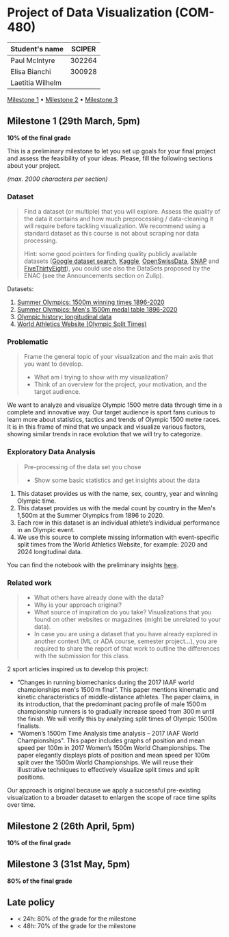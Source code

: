 # Project of Data Visualization (COM-480)

| Student's name | SCIPER |
| -------------- | ------ |
| Paul McIntyre | 302264 |
| Elisa Bianchi | 300928 |
| Laetitia Wilhelm | |

[Milestone 1](#milestone-1) • [Milestone 2](#milestone-2) • [Milestone 3](#milestone-3)

## Milestone 1 (29th March, 5pm)

**10% of the final grade**

This is a preliminary milestone to let you set up goals for your final project and assess the feasibility of your ideas.
Please, fill the following sections about your project.

*(max. 2000 characters per section)*

### Dataset

> Find a dataset (or multiple) that you will explore. Assess the quality of the data it contains and how much preprocessing / data-cleaning it will require before tackling visualization. We recommend using a standard dataset as this course is not about scraping nor data processing.
>
> Hint: some good pointers for finding quality publicly available datasets ([Google dataset search](https://datasetsearch.research.google.com/), [Kaggle](https://www.kaggle.com/datasets), [OpenSwissData](https://opendata.swiss/en/), [SNAP](https://snap.stanford.edu/data/) and [FiveThirtyEight](https://data.fivethirtyeight.com/)), you could use also the DataSets proposed by the ENAC (see the Announcements section on Zulip).

Datasets:
  1. [Summer Olympics: 1500m winning times 1896-2020](https://www.statista.com/statistics/1098589/olympics-1-500m-gold-medal-times-since-1896/)
  2. [Summer Olympics: Men's 1500m medal table 1896-2020](https://www.statista.com/statistics/1117683/olympics-mens-1-500m-medal-table-since-1896/)
  3. [Olympic history: longitudinal data](https://figshare.com/articles/dataset/Olympic_history_longitudinal_data_scraped_from_www_sports-reference_com/6121274)
  4. [World Athletics Website (Olympic Split Times)](https://worldathletics.org/results/olympic-games/2021/the-xxxii-olympic-games-athletics-7132391/men/1500-metres/final/result)


### Problematic

> Frame the general topic of your visualization and the main axis that you want to develop.
> - What am I trying to show with my visualization?
> - Think of an overview for the project, your motivation, and the target audience.

We want to analyze and visualize Olympic 1500 metre data through time in a complete and innovative way. Our target audience is sport fans curious to learn more about statistics, tactics and trends of Olympic 1500 metre races. It is in this frame of mind that we unpack and visualize various factors, showing similar trends in race evolution that we will try to categorize.
 
### Exploratory Data Analysis

> Pre-processing of the data set you chose
> - Show some basic statistics and get insights about the data

1. This dataset provides us with the name, sex, country, year and winning Olympic time.
2. This dataset provides us with the medal count by country in the Men's 1,500m at the Summer Olympics from 1896 to 2020.
3. Each row in this dataset is an individual athlete’s individual performance in an Olympic event.
4. We use this source to complete missing information with event-specific split times from the World Athletics Website, for example: 2020 and 2024 longitudinal data.

You can find the notebook with the preliminary insights [here](data_exploration.ipynb).

### Related work


> - What others have already done with the data?
> - Why is your approach original?
> - What source of inspiration do you take? Visualizations that you found on other websites or magazines (might be unrelated to your data).
> - In case you are using a dataset that you have already explored in another context (ML or ADA course, semester project...), you are required to share the report of that work to outline the differences with the submission for this class.

2 sport articles inspired us to develop this project:
- “Changes in running biomechanics during the 2017 IAAF world championships men's 1500 m final”. This paper mentions kinematic and kinetic characteristics of middle-distance athletes. The paper claims, in its introduction, that the predominant pacing profile of male 1500 m championship runners is to gradually increase speed from 300 m until the finish. We will verify this by analyzing split times of Olympic 1500m finalists.
- “Women’s 1500m Time Analysis time analysis – 2017 IAAF World Championships". This paper includes graphs of position and mean speed per 100m in 2017 Women’s 1500m World Championships. The paper elegantly displays plots of position and mean speed per 100m split over the 1500m World Championships. We will reuse their illustrative techniques to effectively visualize split times and split positions.

Our approach is original because we apply a successful pre-existing visualization to a broader dataset to enlargen the scope of race time splits over time.

## Milestone 2 (26th April, 5pm)

**10% of the final grade**


## Milestone 3 (31st May, 5pm)

**80% of the final grade**


## Late policy

- < 24h: 80% of the grade for the milestone
- < 48h: 70% of the grade for the milestone

